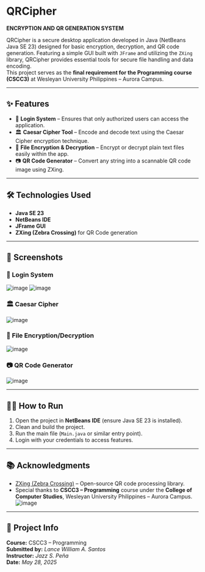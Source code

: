 # QRCipher
**ENCRYPTION AND QR GENERATION SYSTEM**

QRCipher is a secure desktop application developed in Java (NetBeans Java SE 23) designed for basic encryption, decryption, and QR code generation. Featuring a simple GUI built with `JFrame` and utilizing the `ZXing` library, QRCipher provides essential tools for secure file handling and data encoding.  
This project serves as the **final requirement for the Programming course (CSCC3)** at Wesleyan University Philippines – Aurora Campus.

---

## ✨ Features

- 🔐 **Login System** – Ensures that only authorized users can access the application.
- 🏛 **Caesar Cipher Tool** – Encode and decode text using the Caesar Cipher encryption technique.
- 📁 **File Encryption & Decryption** – Encrypt or decrypt plain text files easily within the app.
- 📷 **QR Code Generator** – Convert any string into a scannable QR code image using ZXing.

---

## 🛠 Technologies Used

- **Java SE 23**
- **NetBeans IDE**
- **JFrame GUI**
- **ZXing (Zebra Crossing)** for QR Code generation

---

## 📸 Screenshots

### 🔑 Login System

![image](https://github.com/user-attachments/assets/17d738e4-b81c-4d65-ab8e-a16282d982a7)
![image](https://github.com/user-attachments/assets/d4cb1088-3ebd-48f8-9f6c-95a3a7af3708)


### 🏛 Caesar Cipher

![image](https://github.com/user-attachments/assets/19480bc6-b9d3-49b5-a697-dd20621f2cd6)


### 📁 File Encryption/Decryption

![image](https://github.com/user-attachments/assets/80a1d4ec-2bdd-4451-84ca-3cc30ddbab63)


### 📷 QR Code Generator

![image](https://github.com/user-attachments/assets/379a2155-7c98-4c3a-a4c0-51401809e405)


---

## 🧑‍💻 How to Run

1. Open the project in **NetBeans IDE** (ensure Java SE 23 is installed).
2. Clean and build the project.
3. Run the main file (`Main.java` or similar entry point).
4. Login with your credentials to access features.

---

## 📚 Acknowledgments

- [ZXing (Zebra Crossing)](https://github.com/zxing/zxing) – Open-source QR code processing library.
- Special thanks to **CSCC3 – Programming** course under the **College of Computer Studies**, Wesleyan University Philippines – Aurora Campus.
![image](https://github.com/user-attachments/assets/3ad9c6ef-40b4-407c-a99a-885e588a93d4)

---

## 📌 Project Info

**Course:** CSCC3 – Programming  
**Submitted by:** *Lance William A. Santos*  
**Instructor:** *Jazz S. Peña*  
**Date:** *May 28, 2025*
